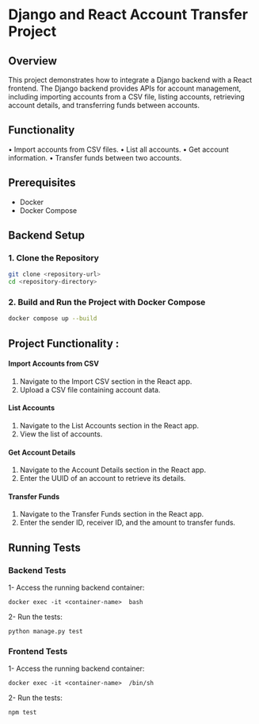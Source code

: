 # Django and React Account Transfer Project

## Overview

This project demonstrates how to integrate a Django backend with a React frontend. The Django backend provides APIs for account management, including importing accounts from a CSV file, listing accounts, retrieving account details, and transferring funds between accounts.


## Functionality 

• Import accounts from CSV files.
• List all accounts.
• Get account information.
• Transfer funds between two accounts.


## Prerequisites

- Docker
- Docker Compose

## Backend Setup

### 1. Clone the Repository

```sh
git clone <repository-url>
cd <repository-directory>
```

### 2. Build and Run the Project with Docker Compose

``` sh
docker compose up --build
``` 


## Project Functionality :

#### Import Accounts from CSV

1. Navigate to the Import CSV section in the React app.
2. Upload a CSV file containing account data.

#### List Accounts

1. Navigate to the List Accounts section in the React app.
2. View the list of accounts.

#### Get Account Details

1. Navigate to the Account Details section in the React app.
2. Enter the UUID of an account to retrieve its details.

#### Transfer Funds

1. Navigate to the Transfer Funds section in the React app.
2. Enter the sender ID, receiver ID, and the amount to transfer funds.




## Running Tests
### Backend Tests

1- Access the running backend container:
```
docker exec -it <container-name>  bash
```
2- Run the tests:

```
python manage.py test
```


### Frontend Tests

1- Access the running backend container:
```
docker exec -it <container-name>  /bin/sh
```
2- Run the tests:

```
npm test
```
